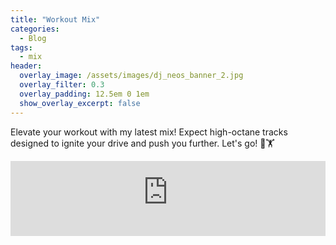 ```yaml
---
title: "Workout Mix"
categories:
  - Blog
tags:
  - mix
header:
  overlay_image: /assets/images/dj_neos_banner_2.jpg
  overlay_filter: 0.3
  overlay_padding: 12.5em 0 1em
  show_overlay_excerpt: false
---
```


Elevate your workout with my latest mix! Expect high-octane tracks designed to ignite your drive and push you further. Let's go! 🚀🏋️

<iframe width="100%" height="120" src="https://player-widget.mixcloud.com/widget/iframe/?hide_cover=1&feed=%2Fn3os%2Fash-mix-20250201%2F" frameborder="0" ></iframe>
